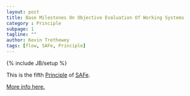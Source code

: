 ```yaml
---
layout: post
title: Base Milestones On Objective Evaluation Of Working Systems
category : Principle
subpage: 1
tagline: ""
author: Kevin Trethewey
tags: [flow, SAFe, Principle]
---
```

{% include JB/setup %}

This is the fifth [Principle](/principles.html) of [SAFe](/archetype/SAFe/).

[More info here.](http://scaledagileframework.com/base-milestones-on-objective-evaluation-of-working-systems/)